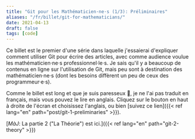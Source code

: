 ```yaml
---
title: "Git pour les Mathématicien·ne·s (1/3): Préliminaires"
aliases: "/fr/billet/git-for-mathematicians/"
date: 2021-04-13
draft: false
tags: [code]
---
```


Ce billet est le premier d'une série dans laquelle j'essaierai d'expliquer comment utiliser Git pour écrire des articles, avec comme audience voulue les mathématicien·ne·s professionnel·le·s.
Je sais qu'il y a beaucoup de contenus en ligne sur l'utilisation de Git, mais peu sont à destination des mathématicien·ne·s (dont les besoins diffèrent un peu de ceux des programmeur·e·s).

Comme le billet est long et que je suis paresseux 🙂, je ne l'ai pas traduit en français, mais vous pouvez le lire en anglais.
Cliquez sur le bouton en haut à droite de l'écran et choisissez l'anglais, ou bien [suivez ce lien]({{< ref lang="en" path="post/git-1-preliminaries" >}}).

<!--more-->

[*MàJ*: La partie 2 ("La Théorie") est ici.]({{< ref lang="en" path="git-2-theory" >}})
